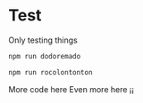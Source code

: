 # Test
Only testing things
```bash
npm run dodoremado
```
```bash
npm run rocolontonton
```
More code here
Even more here
¡¡
